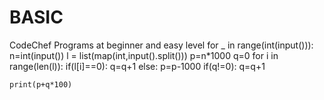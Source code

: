 # BASIC
CodeChef Programs at beginner and easy level
for _ in range(int(input())):
    n=int(input())
    l = list(map(int,input().split()))
    p=n*1000
    q=0
    for i in range(len(l)):
        if(l[i]==0):
            q=q+1
        else:
            p=p-1000
            if(q!=0):
                q=q+1
            
    print(p+q*100)  
